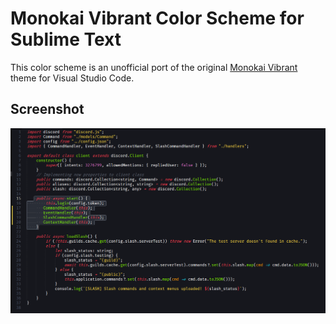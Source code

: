 # Monokai Vibrant Color Scheme for Sublime Text

This color scheme is an unofficial port of the original [Monokai Vibrant](https://marketplace.visualstudio.com/items?itemName=s3gf4ult.monokai-vibrant) theme for Visual Studio Code.

## Screenshot
![Monokai Vibrant Code Preview](/monokai_vibrant_typescript_preview.PNG)